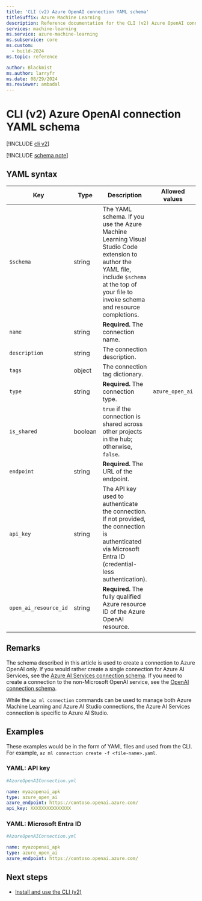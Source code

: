 ```yaml
---
title: 'CLI (v2) Azure OpenAI connection YAML schema'
titleSuffix: Azure Machine Learning
description: Reference documentation for the CLI (v2) Azure OpenAI connections YAML schema.
services: machine-learning
ms.service: azure-machine-learning
ms.subservice: core
ms.custom:
  - build-2024
ms.topic: reference

author: Blackmist
ms.author: larryfr
ms.date: 08/29/2024
ms.reviewer: ambadal
---
```


# CLI (v2) Azure OpenAI connection YAML schema

[!INCLUDE [cli v2](includes/machine-learning-cli-v2.md)]

[!INCLUDE [schema note](includes/machine-learning-preview-old-json-schema-note.md)]

## YAML syntax

| Key | Type | Description | Allowed values | Default value |
| --- | ---- | ----------- | -------------- | ------------- |
| `$schema` | string | The YAML schema. If you use the Azure Machine Learning Visual Studio Code extension to author the YAML file, include `$schema` at the top of your file to invoke schema and resource completions. | | |
| `name` | string | **Required.** The connection name. | | |
| `description` | string | The connection description. | | |
| `tags` | object | The connection tag dictionary. | | |
| `type` | string | **Required.** The connection type. | `azure_open_ai` | `azure_open_ai` |
| `is_shared` | boolean | `true` if the connection is shared across other projects in the hub; otherwise, `false`. | | `true` |
| `endpoint` | string | **Required.** The URL of the endpoint. | | |
| `api_key` | string | The API key used to authenticate the connection. If not provided, the connection is authenticated via Microsoft Entra ID (credential-less authentication). | | |
| `open_ai_resource_id` | string | **Required.** The fully qualified Azure resource ID of the Azure OpenAI resource. | | |


## Remarks

The schema described in this article is used to create a connection to Azure OpenAI only. If you would rather create a single connection for Azure AI Services, see the [Azure AI Services connection schema](reference-yaml-connection-ai-services.md). If you need to create a connection to the non-Microsoft OpenAI service, see the [OpenAI connection schema](reference-yaml-connection-openai.md).

While the `az ml connection` commands can be used to manage both Azure Machine Learning and Azure AI Studio connections, the Azure AI Services connection is specific to Azure AI Studio.

## Examples

These examples would be in the form of YAML files and used from the CLI. For example, `az ml connection create -f <file-name>.yaml`. 

### YAML: API key

```yml
#AzureOpenAIConnection.yml

name: myazopenai_apk
type: azure_open_ai
azure_endpoint: https://contoso.openai.azure.com/
api_key: XXXXXXXXXXXXXXX
```


### YAML: Microsoft Entra ID

```yml
#AzureOpenAIConnection.yml

name: myazopenai_apk
type: azure_open_ai
azure_endpoint: https://contoso.openai.azure.com/
```

## Next steps

- [Install and use the CLI (v2)](how-to-configure-cli.md)
